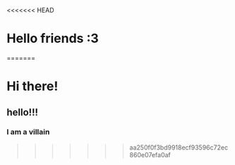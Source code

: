 <<<<<<< HEAD
# Hello friends :3
=======
# Hi there!

## hello!!!

### I am a villain
>>>>>>> aa250f0f3bd9918ecf93596c72ec860e07efa0af
